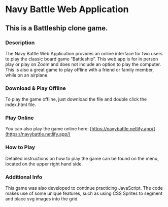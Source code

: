 # Navy Battle Web Application

## This is a Battleship clone game.


### Description

The Navy Battle Web Application provides an online interface for two users to play the classic board game “Battleship”. This web app is for in person play or play on Zoom and does not include an option to play the computer. This is also a great game to play offline with a friend or family member, while on an airplane.


### Download & Play Offline

To play the game offline, just download the file and double click the index.html file.


### Play Online

You can also play the game online here: [https://navybattle.netlify.app/](https://navybattle.netlify.app/)


### How to Play

Detailed instructions on how to play the game can be found on the menu, located on the upper right hand side. 


### Additional Info

This game was also developed to continue practicing JavaScript. The code makes use of some unique features, such as using CSS Sprites to segment and place svg images into the grid. 